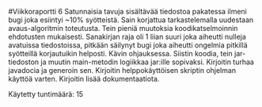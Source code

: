 #Viikkoraportti 6
Satunnaisia tavuja sisältävää tiedostoa pakatessa ilmeni bugi joka esiintyi ~10% syötteistä. Sain korjattua tarkastelemalla uudestaan avaus-algoritmin toteutusta.
Tein pieniä muutoksia koodikatselmoinnin ehdotusten mukaisesti.
Sanakirjan raja oli 1 liian suuri joka aiheutti nulleja avatuissa tiedostoissa, pitkään säilynyt bugi joka aiheutti ongelmia pitkillä syötteillä korjautuikin helposti.
Kävin ohjauksessa.
Siistin koodia, tein jar-tiedoston ja muutin main-metodin logiikkaa jar:ille sopivaksi.
Kirjoitin turhaa javadocia ja generoin sen.
Kirjoitin helppokäyttöisen skriptin ohjelman käyttöä varten.
Kirjoitin lisää dokumentaatiota.

Käytetty tuntimäärä: 15